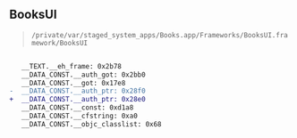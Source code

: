 ## BooksUI

> `/private/var/staged_system_apps/Books.app/Frameworks/BooksUI.framework/BooksUI`

```diff

   __TEXT.__eh_frame: 0x2b78
   __DATA_CONST.__auth_got: 0x2bb0
   __DATA_CONST.__got: 0x17e8
-  __DATA_CONST.__auth_ptr: 0x28f0
+  __DATA_CONST.__auth_ptr: 0x28e0
   __DATA_CONST.__const: 0xd1a8
   __DATA_CONST.__cfstring: 0xa0
   __DATA_CONST.__objc_classlist: 0x68

```
